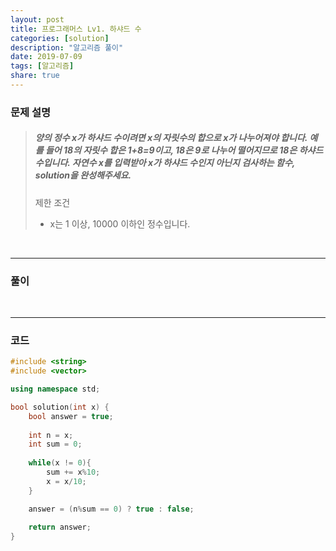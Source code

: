 ```yaml
---
layout: post
title: 프로그래머스 Lv1. 하샤드 수
categories: [solution]
description: "알고리즘 풀이"
date: 2019-07-09
tags: [알고리즘]
share: true
---
```


### 문제 설명
> ##### 양의 정수 x가 하샤드 수이려면 x의 자릿수의 합으로 x가 나누어져야 합니다. 예를 들어 18의 자릿수 합은 1+8=9이고, 18은 9로 나누어 떨어지므로 18은 하샤드 수입니다. 자연수 x를 입력받아 x가 하샤드 수인지 아닌지 검사하는 함수, solution을 완성해주세요.
> 
> 제한 조건
> * x는 1 이상, 10000 이하인 정수입니다.

<br>

- - -

### 풀이

<br>

- - -

### 코드
```cpp
#include <string>
#include <vector>

using namespace std;

bool solution(int x) {
    bool answer = true;
    
    int n = x;
    int sum = 0;
    
    while(x != 0){
        sum += x%10;
        x = x/10;
    }

    answer = (n%sum == 0) ? true : false;
    
    return answer;
}
```
